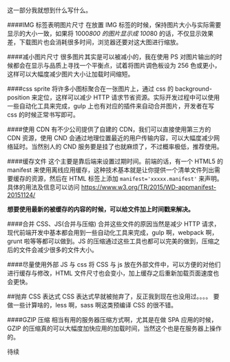 这一部分我就想到什么写什么。

####IMG 标签表明图片尺寸
在放置 IMG 标签的时候，保持图片大小与实际需要显示的大小一致，如果将 1000*800 的图片显示成 100*80 的话，不仅显示效果差，下载图片也会消耗很多时间，浏览器还要对这大图进行缩放。

####减小图片尺寸
很多图片其实是可以被减小的，我在使用 PS 对图片输出的时候都会在显示与品质上寻找一个平衡点，试着将图片调色板设为 256 色或更小，这样可以大幅度减少图片大小让加载时间缩短。

####css sprite
将许多小图标聚合在一张图片上，通过 css 的 background-position 来定位，这样可以减少 HTTP 请求节省资源。实际开发过程中可以使用一些自动化工具来完成，gulp 上也有对应的插件来自动合并图片，开发者在写 css 的时候正常书写即可。

####使用 CDN
有不少公司提供了自建的 CDN，我们可以直接使用第三方的 CDN 资源，使用 CND 会通过地理位置最近的用户传输内容，可以大幅度减少网络延时。当然别人的 CND 服务要是挂了也就麻烦了，不过概率极低，推荐使用。

####缓存文件
这个主要是靠后端来设置过期时间。前端的话，有一个 HTML5 的 manifest 来使用离线应用缓存，这种技术基本就是让你提供一个清单文件列出需要缓存的资源，然后在 HTML 标签上添加 `manifest='xxxxx.manifest'` 来声明。
具体的用法及信息可以访问 https://www.w3.org/TR/2015/WD-appmanifest-20151124/

**想要使用最新的被缓存的内容的时候，可以给文件加上时间戳来解决。**

####合并 CSS、JS(合并与压缩)
合并这些文件的原因当然是减少 HTTP 请求，现代前端开发中基本都会用到一些自动化工具来完成，gulp 啊，webpack 啊，grunt 啦等等都可以做到。JS 的压缩通过这些工具也都可以完美的做到，压缩之后的文件会减少很多的文件大小。

####尽量使用外部 JS 与 css
将 CSS 与 js 放在外部文件中，可以方便的对他们进行缓存与修改，HTML 文件尺寸也会变小，加上缓存之后重新加载页面速度也会更快。

##抛弃 CSS 表达式
CSS 表达式早就被抛弃了，反正我到现在也没用过。。。。
要做一些计算啥的，less 啊，sass 啊这类预编译 CSS 的很不错。

####GZIP 压缩
相当有用的服务器压缩方式啊，尤其是在做 SPA 应用的时候，GZIP 的压缩真的可以大幅度加快应用的加载时间，当然这个也是在服务器上操作的。

待续
